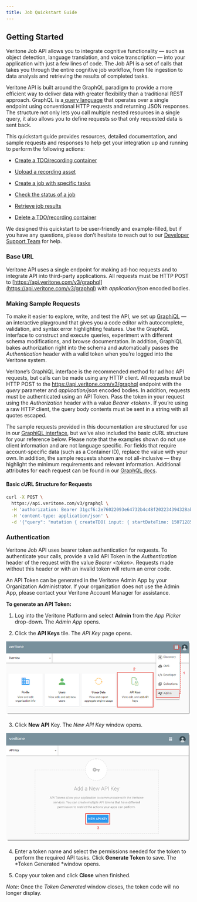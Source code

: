 ```yaml
---
title: Job Quickstart Guide
---
```


## Getting Started

Veritone Job API allows you to integrate cognitive functionality — such as object detection, language translation, and voice transcription — into your application with just a few lines of code. The Job API is a set of calls that takes you through the entire cognitive job workflow, from file ingestion to data analysis and retrieving the results of completed tasks.

Veritone API is built around the GraphQL paradigm to provide a more efficient way to deliver data with greater flexibility than a traditional REST approach. GraphQL is a[ query language](http://graphql.org/learn/queries/) that operates over a single endpoint using conventional HTTP requests and returning JSON responses. The structure not only lets you call multiple nested resources in a single query, it also allows you to define requests so that only requested data is sent back.

This quickstart guide provides resources, detailed documentation, and sample requests and responses to help get your integration up and running to perform the following actions:

* [Create a TDO/recording container](create-tdo/)

* [Upload a recording asset](upload-asset/)

* [Create a job with specific tasks](create-job/)

* [Check the status of a job](check-job-status/)

* [Retrieve job results](retrieve-job-output/)

* [Delete a TDO/recording container](delete-tdo/)

 

We designed this quickstart to be user-friendly and example-filled, but if you have any questions, please don’t hesitate to reach out to our [Developer Support Team](mailto:devsupport@veritone.com) for help.

 

### **Base URL**

Veritone API uses a single endpoint for making ad-hoc requests and to integrate API into third-party applications. All requests must be HTTP POST to [https://api.veritone.com/v3/graphql](https://api.veritone.com/v3/graphql) with *application/json* encoded bodies.



### **Making Sample Requests**

To make it easier to explore, write, and test the API, we set up [GraphiQL](https://api.veritone.com/v3/graphiql) — an interactive playground that gives you a code editor with autocomplete, validation, and syntax error highlighting features. Use the GraphiQL interface to construct and execute queries, experiment with different schema modifications, and browse documentation. In addition, GraphiQL bakes authorization right into the schema and automatically passes the *Authentication* header with a valid token when you’re logged into the Veritone system.

Veritone’s GraphiQL interface is the recommended method for ad hoc API requests, but calls can be made using any HTTP client. All requests must be HTTP POST to the https://api.veritone.com/v3/graphql endpoint with the *query* parameter and *application/json* encoded bodies. In addition, requests must be authenticated using an API Token. Pass the token in your request using the *Authorization* header with a value *Bearer \<token\>*. If you’re using a raw HTTP client, the query body contents must be sent in a string with all quotes escaped.

The sample requests provided in this documentation are structured for use in our [GraphiQL interface](https://api.veritone.com/v3/graphiql), but we’ve also included the basic cURL structure for your reference below. Please note that the examples shown do not use client information and are not language specific. For fields that require account-specific data (such as a Container ID), replace the value with your own. In addition, the sample requests shown are not all-inclusive — they highlight the minimum requirements and relevant information. Additional attributes for each request can be found in our [GraphQL docs](https://api.veritone.com/v3/graphqldocs/).

 
#### Basic cURL Structure for Requests

```bash
curl -X POST \
  https://api.veritone.com/v3/graphql \
  -H 'authorization: Bearer 31gcf6:2e76022093e64732b4c48f202234394328abcf72d50e4981b8043a19e8d9baac' \
  -H 'content-type: application/json' \
  -d '{"query": "mutation { createTDO( input: { startDateTime: 1507128535, stopDateTime: 1507128542, name: \"My New Video\", description: \"The latest video in the series\" }) { id,  status } }" }'
```



### **Authentication**

Veritone Job API uses bearer token authentication for requests. To authenticate your calls, provide a valid API Token in the *Authentication* header of the request with the value *Bearer \<token\>*. Requests made without this header or with an invalid token will return an error code.

An API Token can be generated in the Veritone Admin App by your Organization Administrator. If your organization does not use the Admin App, please contact your Veritone Account Manager for assistance. 

 

**To generate an API Token:**


1. Log into the Veritone Platform and select **Admin** from the *App Picker* drop-down. The *Admin App* opens.

2. Click the **API Keys** tile. The *API Key* page opens.

![Get API Token](../Get-API-Token-1.png/)

3. Click **New API** Key. The *New API Key* window opens.

![Get API Token](../Get-API-Token-2.png)

4. Enter a token name and select the permissions needed for the token to perform the required API tasks. Click **Generate Token** to save. The *Token Generated *window opens.

5. Copy your token and click **Close** when finished. 

*Note*: Once the *Token Generated* window closes, the token code will no longer display. 

